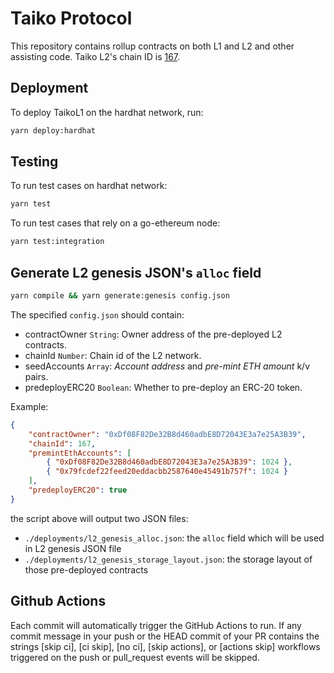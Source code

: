 # Taiko Protocol

This repository contains rollup contracts on both L1 and L2 and other assisting code. Taiko L2's chain ID is [167](https://github.com/ethereum-lists/chains/pull/1611).

## Deployment

To deploy TaikoL1 on the hardhat network, run:

```bash
yarn deploy:hardhat
```

## Testing

To run test cases on hardhat network:

```bash
yarn test
```

To run test cases that rely on a go-ethereum node:

```bash
yarn test:integration
```

## Generate L2 genesis JSON's `alloc` field

```bash
yarn compile && yarn generate:genesis config.json
```

The specified `config.json` should contain:

-   contractOwner `String`: Owner address of the pre-deployed L2 contracts.
-   chainId `Number`: Chain id of the L2 network.
-   seedAccounts `Array`: _Account address_ and _pre-mint ETH amount_ k/v pairs.
-   predeployERC20 `Boolean`: Whether to pre-deploy an ERC-20 token.

Example:

```json
{
    "contractOwner": "0xDf08F82De32B8d460adbE8D72043E3a7e25A3B39",
    "chainId": 167,
    "premintEthAccounts": [
        { "0xDf08F82De32B8d460adbE8D72043E3a7e25A3B39": 1024 },
        { "0x79fcdef22feed20eddacbb2587640e45491b757f": 1024 }
    ],
    "predeployERC20": true
}
```

the script above will output two JSON files:

-   `./deployments/l2_genesis_alloc.json`: the `alloc` field which will be used in L2 genesis JSON file
-   `./deployments/l2_genesis_storage_layout.json`: the storage layout of those pre-deployed contracts

## Github Actions

Each commit will automatically trigger the GitHub Actions to run. If any commit message in your push or the HEAD commit of your PR contains the strings [skip ci], [ci skip], [no ci], [skip actions], or [actions skip] workflows triggered on the push or pull_request events will be skipped.
